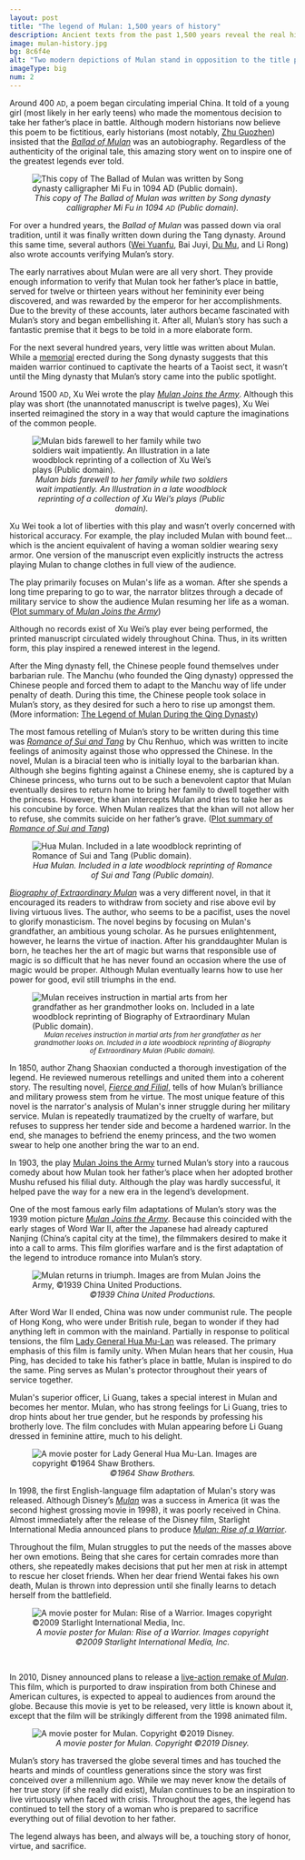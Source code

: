 ```yaml
---
layout: post
title: "The legend of Mulan: 1,500 years of history"
description: Ancient texts from the past 1,500 years reveal the real history behind the legend of Mulan and how it developed into what we have today.
image: mulan-history.jpg
bg: 8c6f4e
alt: "Two modern depictions of Mulan stand in opposition to the title page of the Qing dynasty novel <a href='/pages/qing/fierce-and-filial'>Fierce and Filial</a>. Artwork by Stella Su."
imageType: big
num: 2
---
```


Around 400 <small>AD</small>, a poem began circulating imperial China. It told of a young girl (most likely in her early teens) who made the momentous decision to take her father’s place in battle. Although modern historians now believe this poem to be fictitious, early historians (most notably, [Zhu Guozhen](/pages/ming/women-generals)) insisted that the *[Ballad of Mulan](/pages/northern-wei/ballad-of-mulan)* was an autobiography. Regardless of the authenticity of the original tale, this amazing story went on to inspire one of the greatest legends ever told.

<figure  class="float left">
<img src="/assets/images/articles/ballad-of-mulan-song-dynasty-mu-fu.jpg" alt="This copy of The Ballad of Mulan was written by Song dynasty calligrapher Mi Fu in 1094 AD (Public domain)." />
<figcaption style="text-align: center;"><i>This copy of The Ballad of Mulan was written by Song dynasty calligrapher Mi Fu in 1094 <small>AD</small> (Public domain).</i></figcaption>
</figure>

For over a hundred years, the *Ballad of Mulan* was passed down via oral tradition, until it was finally written down during the Tang dynasty. Around this same time, several authors ([Wei Yuanfu](/pages/tang/song-of-mulan), Bai Juyi, [Du Mu](/pages/tang/mulan-temple-du-mu), and Li Rong) also wrote accounts verifying Mulan’s story.

The early narratives about Mulan were are all very short. They provide enough information to verify that Mulan took her father’s place in battle, served for twelve or thirteen years without her femininity ever being discovered, and was rewarded by the emperor for her accomplishments. Due to the brevity of these accounts, later authors became fascinated with Mulan’s story and began embellishing it. After all, Mulan’s story has such a fantastic premise that it begs to be told in a more elaborate form.

For the next several hundred years, very little was written about Mulan. While a [memorial](/pages/yuan/memorial-filial-general) erected during the Song dynasty suggests that this maiden warrior continued to captivate the hearts of a Taoist sect, it wasn’t until the Ming dynasty that Mulan’s story came into the public spotlight.

Around 1500 <small>AD</small>, Xu Wei wrote the play *[Mulan Joins the Army](/pages/ming/mulan-joins-the-army-xu-wei)*. Although this play was short (the unannotated manuscript is twelve pages), Xu Wei inserted reimagined the story in a way that would capture the imaginations of the common people.

<figure  class="float right" style="max-width: 350px;">
<img style="max-width: 350px;" src="/assets/images/articles/mulan-bids-farewell-to-her-family-while-two-soldiers-wait-impatiently.jpg" alt="Mulan bids farewell to her family while two soldiers wait impatiently. An Illustration in a late woodblock reprinting of a collection of Xu Wei’s plays (Public domain)." />
<figcaption style="text-align: center;"><i>Mulan bids farewell to her family while two soldiers wait impatiently. An Illustration in a late woodblock reprinting of a collection of Xu Wei’s plays (Public domain).</i></figcaption>
</figure>

Xu Wei took a lot of liberties with this play and wasn’t overly concerned with historical accuracy. For example, the play included Mulan with bound feet… which is the ancient equivalent of having a woman soldier wearing sexy armor. One version of the manuscript even explicitly instructs the actress playing Mulan to change clothes in full view of the audience.

The play primarily focuses on Mulan's life as a woman. After she spends a long time preparing to go to war, the narrator blitzes through a decade of military service to show the audience Mulan resuming her life as a woman. ([Plot summary of *Mulan Joins the Army*](/pages/ming/mulan-joins-the-army-xu-wei))

Although no records exist of Xu Wei’s play ever being performed, the printed manuscript circulated widely throughout China. Thus, in its written form, this play inspired a renewed interest in the legend.

After the Ming dynasty fell, the Chinese people found themselves under barbarian rule. The Manchu (who founded the Qing dynasty) oppressed the Chinese people and forced them to adapt to the Manchu way of life under penalty of death. During this time, the Chinese people took solace in Mulan’s story, as they desired for such a hero to rise up amongst them. (More information: [The Legend of Mulan During the Qing Dynasty](/pages/qing/legend-of-mulan-qing-dynasty))

The most famous retelling of Mulan’s story to be written during this time was *[Romance of Sui and Tang](/pages/qing/romance-of-sui-and-tang)* by Chu Renhuo, which was written to incite feelings of animosity against those who oppressed the Chinese. In the novel, Mulan is a biracial teen who is initially loyal to the barbarian khan. Although she begins fighting against a Chinese enemy, she is captured by a Chinese princess, who turns out to be such a benevolent captor that Mulan eventually desires to return home to bring her family to dwell together with the princess. However, the khan intercepts Mulan and tries to take her as his concubine by force. When Mulan realizes that the khan will not allow her to refuse, she commits suicide on her father’s grave. ([Plot summary of *Romance of Sui and Tang*](/pages/qing/romance-of-sui-and-tang))

<figure  class="float left">
<img  src="/assets/images/articles/hua-mulan-romance-of-sui-and-tang.jpg" alt="Hua Mulan. Included in a late woodblock reprinting of Romance of Sui and Tang (Public domain)." />
<figcaption style="text-align: center;"><i>Hua Mulan. Included in a late woodblock reprinting of Romance of Sui and Tang (Public domain).</i></figcaption>
</figure>

*[Biography of Extraordinary Mulan](/pages/qing/biography-of-extraordinary-mulan)* was a very different novel, in that it encouraged its readers to withdraw from society and rise above evil by living virtuous lives. The author, who seems to be a pacifist, uses the novel to glorify monasticism. The novel begins by focusing on Mulan's grandfather, an ambitious young scholar. As he pursues enlightenment, however, he learns the virtue of inaction. After his granddaughter Mulan is born, he teaches her the art of magic but warns that responsible use of magic is so difficult that he has never found an occasion where the use of magic would be proper. Although Mulan eventually learns how to use her power for good, evil still triumphs in the end.

<figure  class="float right">
<img  src="/assets/images/articles/mulan-training-martial-arts-grandfather-biography-of-extraordinary-mulan.png" alt="Mulan receives instruction in martial arts from her grandfather as her grandmother looks on. Included in a late woodblock reprinting of Biography of Extraordinary Mulan (Public domain)." />
<figcaption style="text-align: center;"><i><small>Mulan receives instruction in martial arts from her grandfather as her grandmother looks on. Included in a late woodblock reprinting of Biography of Extraordinary Mulan (Public domain).</small></i></figcaption>
</figure>

In 1850, author Zhang Shaoxian conducted a thorough investigation of the legend. He reviewed numerous retellings and united them into a coherent story. The resulting novel, *[Fierce and Filial](/pages/qing/fierce-and-filial)*, tells of how Mulan’s brilliance and military prowess stem from he virtue. The most unique feature of this novel is the narrator's analysis of Mulan's inner struggle during her military service. Mulan is repeatedly traumatized by the cruelty of warfare, but refuses to suppress her tender side and become a hardened warrior. In the end, she manages to befriend the enemy princess, and the two women swear to help one another bring the war to an end.

In 1903, the play [Mulan Joins the Army](/pages/qing/mulan-joins-the-army-1903) turned Mulan’s story into a raucous comedy about how Mulan took her father’s place when her adopted brother Mushu refused his filial duty. Although the play was hardly successful, it helped pave the way for a new era in the legend’s development.

One of the most famous early film adaptations of Mulan’s story was the 1939 motion picture *[Mulan Joins the Army](/pages/post-imperial/mulan-joins-the-army-1939-film)*. Because this coincided with the early stages of Word War II, after the Japanese had already captured Nanjing (China’s capital city at the time), the filmmakers desired to make it into a call to arms. This film glorifies warfare and is the first adaptation of the legend to introduce romance into Mulan’s story.

<figure  class="float left">
<img src="/assets/images/articles/mulan-joins-the-army-1939-triumphant-return.jpg" alt="Mulan returns in triumph. Images are from Mulan Joins the Army, &copy;1939 China United Productions." />
<figcaption style="text-align: center;"><i>&copy;1939 China United Productions.</i></figcaption>
</figure>

After Word War II ended, China was now under communist rule. The people of Hong Kong, who were under British rule, began to wonder if they had anything left in common with the mainland. Partially in response to political tensions, the film [Lady General Hua Mu-Lan](/pages/post-imperial/lady-general-hua-mulan) was released. The primary emphasis of this film is family unity. When Mulan hears that her cousin, Hua Ping, has decided to take his father’s place in battle, Mulan is inspired to do the same. Ping serves as Mulan's protector throughout their years of service together.

Mulan's superior officer, Li Guang, takes a special interest in Mulan and becomes her mentor. Mulan, who has strong feelings for Li Guang, tries to drop hints about her true gender, but he responds by professing his brotherly love. The film concludes with Mulan appearing before Li Guang dressed in feminine attire, much to his delight.

<figure  class="float right">
<img  src="/assets/images/articles/lady-general-hua-mulan-movie-poster.jpg" alt="A movie poster for Lady General Hua Mu-Lan. Images are copyright &copy;1964 Shaw Brothers." />
<figcaption style="text-align: center;"><i>&copy;1964 Shaw Brothers.</i></figcaption>
</figure>

In 1998, the first English-language film adaptation of Mulan's story was released. Although Disney’s *[Mulan](/pages/post-imperial/disneys-mulan)* was a success in America (it was the second highest grossing movie in 1998), it was poorly received in China. Almost immediately after the release of the Disney film, Starlight International Media announced plans to produce *[Mulan: Rise of a Warrior](/pages/post-imperial/mulan-rise-of-a-warrior)*.

Throughout the film, Mulan struggles to put the needs of the masses above her own emotions. Being that she cares for certain comrades more than others, she repeatedly makes decisions that put her men at risk in attempt to rescue her closet friends. When her dear friend Wentai fakes his own death, Mulan is thrown into depression until she finally learns to detach herself from the battlefield.

<figure  class="float left">
<img  src="/assets/images/articles/mulan-rise-of-a-warrior-movie-poster.jpg" alt="A movie poster for Mulan: Rise of a Warrior. Images copyright &copy;2009 Starlight International Media, Inc." />
<figcaption style="text-align: center;"><i>A movie poster for Mulan: Rise of a Warrior. Images copyright &copy;2009 Starlight International Media, Inc.</i></figcaption>
</figure><br />

In 2010, Disney announced plans to release a [live-action remake of *Mulan*](/pages/post-imperial/disneys-live-action-mulan). This film, which is purported to draw inspiration from both Chinese and American cultures, is expected to appeal to audiences from around the globe. Because this movie is yet to be released, very little is known about it, except that the film will be strikingly different from the 1998 animated film.

<figure  class="float right">
<img src="/assets/images/articles/disneys-live-action-mulan-movie-poster.jpg" alt="A movie poster for Mulan. Copyright &copy;2019 Disney." />
<figcaption style="text-align: center;"><i>A movie poster for Mulan. Copyright &copy;2019 Disney. </i></figcaption>
</figure>

Mulan’s story has traversed the globe several times and has touched the hearts and minds of countless generations since the story was first conceived over a millennium ago. While we may never know the details of her true story (if she really did exist), Mulan continues to be an inspiration to live virtuously when faced with crisis. Throughout the ages, the legend has continued to tell the story of a woman who is prepared to sacrifice everything out of filial devotion to her father.

The legend always has been, and always will be, a touching story of honor, virtue, and sacrifice.

<script type="text/javascript" src="/assets/js/float.js"></script>
